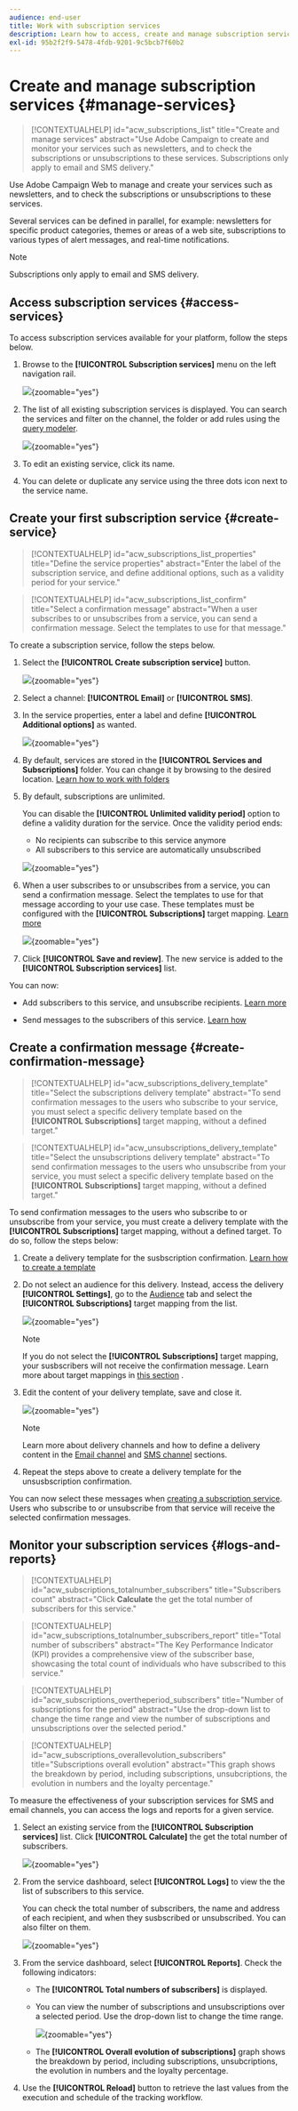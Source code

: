 ```yaml
---
audience: end-user
title: Work with subscription services
description: Learn how to access, create and manage subscription services in Adobe Campaign Web
exl-id: 95b2f2f9-5478-4fdb-9201-9c5bcb7f60b2
---
```

# Create and manage subscription services {#manage-services}

>[!CONTEXTUALHELP]
>id="acw_subscriptions_list"
>title="Create and manage services"
>abstract="Use Adobe Campaign to create and monitor your services such as newsletters, and to check the subscriptions or unsubscriptions to these services. Subscriptions only apply to email and SMS delivery."

Use Adobe Campaign Web to manage and create your services such as newsletters, and to check the subscriptions or unsubscriptions to these services.

Several services can be defined in parallel, for example: newsletters for specific product categories, themes or areas of a web site, subscriptions to various types of alert messages, and real-time notifications.

>[!NOTE]
>
>Subscriptions only apply to email and SMS delivery.

## Access subscription services {#access-services}

To access subscription services available for your platform, follow the steps below.

1. Browse to the **[!UICONTROL Subscription services]** menu on the left navigation rail.

    ![](assets/service-list.png){zoomable="yes"}

1. The list of all existing subscription services is displayed. You can search the services and filter on the channel, the folder or add rules using the [query modeler](../query/query-modeler-overview.md).

    ![](assets/service-filters.png){zoomable="yes"}

1. To edit an existing service, click its name.

1. You can delete or duplicate any service using the three dots icon next to the service name.<!--so all subscribers are unsubscribed - need to mention?-->

## Create your first subscription service {#create-service}

>[!CONTEXTUALHELP]
>id="acw_subscriptions_list_properties"
>title="Define the service properties"
>abstract="Enter the label of the subscription service, and define additional options, such as a validity period for your service."

>[!CONTEXTUALHELP]
>id="acw_subscriptions_list_confirm"
>title="Select a confirmation message"
>abstract="When a user subscribes to or unsubscribes from a service, you can send a confirmation message. Select the templates to use for that message."

To create a subscription service, follow the steps below.

1. Select the **[!UICONTROL Create subscription service]** button.

    ![](assets/service-create-button.png){zoomable="yes"}

1. Select a channel: **[!UICONTROL Email]** or **[!UICONTROL SMS]**.

1. In the service properties, enter a label and define **[!UICONTROL Additional options]** as wanted.

    ![](assets/service-create-properties.png){zoomable="yes"}

1. By default, services are stored in the **[!UICONTROL Services and Subscriptions]** folder. You can change it by browsing to the desired location. [Learn how to work with folders](../get-started/permissions.md#folders)

1. By default, subscriptions are unlimited. 

    You can disable the **[!UICONTROL Unlimited validity period]** option to define a validity duration for the service. Once the validity period ends:
    * No recipients can subscribe to this service anymore
    * All subscribers to this service are automatically unsubscribed

    ![](assets/service-create-validity-period.png){zoomable="yes"}

1. When a user subscribes to or unsubscribes from a service, you can send a confirmation message. Select the templates to use for that message according to your use case. These templates must be configured with the **[!UICONTROL Subscriptions]** target mapping. [Learn more](#create-confirmation-message)

    ![](assets/service-create-confirmation-msg.png){zoomable="yes"}

1. Click **[!UICONTROL Save and review]**. The new service is added to the **[!UICONTROL Subscription services]** list.

You can now:

* Add subscribers to this service, and unsubscribe recipients. [Learn more](../msg/send-to-subscribers.md)

* Send messages to the subscribers of this service. [Learn how](../msg/send-to-subscribers.md)

## Create a confirmation message {#create-confirmation-message}

>[!CONTEXTUALHELP]
>id="acw_subscriptions_delivery_template"
>title="Select the subscriptions delivery template"
>abstract="To send confirmation messages to the users who subscribe to your service, you must select a specific delivery template based on the **[!UICONTROL Subscriptions]** target mapping, without a defined target."


>[!CONTEXTUALHELP]
>id="acw_unsubscriptions_delivery_template"
>title="Select the unsubscriptions delivery template"
>abstract="To send confirmation messages to the users who unsubscribe from your service, you must select a specific delivery template based on the **[!UICONTROL Subscriptions]** target mapping, without a defined target."

To send confirmation messages to the users who subscribe to or unsubscribe from your service, you must create a delivery template with the **[!UICONTROL Subscriptions]** target mapping, without a defined target. To do so, follow the steps below:

1. Create a delivery template for the susbscription confirmation. [Learn how to create a template](../msg/delivery-template.md)

1. Do not select an audience for this delivery. Instead, access the delivery **[!UICONTROL Settings]**, go to the [Audience](../advanced-settings/delivery-settings.md#audience) tab and select the **[!UICONTROL Subscriptions]** target mapping from the list.

    ![](assets/service-confirmation-template-mapping.png){zoomable="yes"}

    >[!NOTE]
    >
    >If you do not select the  **[!UICONTROL Subscriptions]** target mapping, your susbscribers will not receive the confirmation message. Learn more about target mappings in [this section](../audience/targeting-dimensions.md) .

1. Edit the content of your delivery template, save and close it.

    ![](assets/service-confirmation-template.png){zoomable="yes"}

    >[!NOTE]
    >
    >Learn more about delivery channels and how to define a delivery content in the [Email channel](../email/create-email.md) and [SMS channel](../sms/create-sms.md) sections.

1. Repeat the steps above to create a delivery template for the unsusbscription confirmation.

You can now select these messages when [creating a subscription service](#create-service). Users who subscribe to or unsubscribe from that service will receive the selected confirmation messages.

## Monitor your subscription services {#logs-and-reports}

>[!CONTEXTUALHELP]
>id="acw_subscriptions_totalnumber_subscribers"
>title="Subscribers count"
>abstract="Click **Calculate** the get the total number of subscribers for this service."

>[!CONTEXTUALHELP]
>id="acw_subscriptions_totalnumber_subscribers_report"
>title="Total number of subscribers"
>abstract="The Key Performance Indicator (KPI) provides a comprehensive view of the subscriber base, showcasing the total count of individuals who have subscribed to this service."

>[!CONTEXTUALHELP]
>id="acw_subscriptions_overtheperiod_subscribers"
>title="Number of subscriptions for the period"
>abstract="Use the drop-down list to change the time range and view the number of subscriptions and unsubscriptions over the selected period."

>[!CONTEXTUALHELP]
>id="acw_subscriptions_overallevolution_subscribers"
>title="Subscriptions overall evolution"
>abstract="This graph shows the breakdown by period, including subscriptions, unsubcriptions, the evolution in numbers and the loyalty percentage."

To measure the effectiveness of your subscription services for SMS and email channels, you can access the logs and reports for a given service.

1. Select an existing service from the **[!UICONTROL Subscription services]** list. Click **[!UICONTROL Calculate]** the get the total number of subscribers.

    ![](assets/service-logs-subscribers-count.png){zoomable="yes"}

1. From the service dashboard, select **[!UICONTROL Logs]** to view the the list of subscribers to this service.

    You can check the total number of subscribers, the name and address of each recipient, and when they susbscribed or unsubscribed. You can also filter on them.

    ![](assets/service-logs.png){zoomable="yes"}

1. From the service dashboard, select **[!UICONTROL Reports]**. Check the following indicators:

    * The **[!UICONTROL Total numbers of subscribers]** is displayed.

    * You can view the number of subscriptions and unsubscriptions over a selected period. Use the drop-down list to change the time range.

        ![](assets/service-reports.png){zoomable="yes"}

    * The **[!UICONTROL Overall evolution of subscriptions]** graph shows the breakdown by period, including subscriptions, unsubcriptions, the evolution in numbers and the loyalty percentage.<!--what is Registered?-->

1. Use the **[!UICONTROL Reload]** button to retrieve the last values from the execution and schedule of the tracking workflow.
